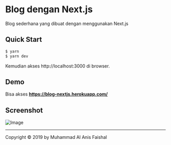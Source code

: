
# Blog dengan Next.js

Blog sederhana yang dibuat dengan menggunakan Next.js

## Quick Start
``` bash
$ yarn
$ yarn dev
```
Kemudian akses http://localhost:3000 di browser.

## Demo

Bisa akses **https://blog-nextjs.herokuapp.com/**

## Screenshot

![Image](https://cdn.pbrd.co/images/HYgjEo3.png)

----

Copyright © 2019 by Muhammad Al Anis Faishal
